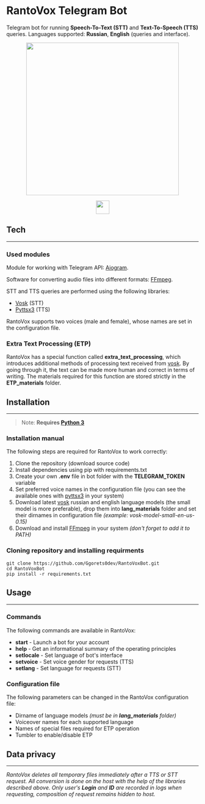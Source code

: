 # RantoVox Telegram Bot
Telegram bot for running **Speech-To-Text (STT)** and **Text-To-Speech (TTS)** queries. Languages supported: **Russian**, **English** (queries and interface).

<p align='center'>
       <img height=400 src="design_materials/RantoVox_GitHub_Logo.png"/>
</p>

<p align='center'>
   <a href="https://t.me/RantoVoxBot">
       <img height=35 src="https://img.shields.io/badge/Telegram-2CA5E0?style=for-the-badge&logo=telegram&logoColor=white"/>
    </a>
</p>



## Tech
---
### **Used modules**

Module for working with Telegram API: [Aiogram](https://pypi.org/project/aiogram/).

Software for converting audio files into different formats: [FFmpeg](https://ffmpeg.org/).

STT and TTS queries are performed using the following libraries:
* [Vosk](https://pypi.org/project/vosk/) (STT)
* [Pyttsx3](https://pypi.org/project/pyttsx3/) (TTS)

RantoVox supports two voices (male and female), whose names are set in the configuration file.

### **Extra Text Processing (ETP)**

RantoVox has a special function called **extra_text_processing**, which introduces additional methods of processing text received from [vosk](https://pypi.org/project/vosk/). By going through it, the text can be made more human and correct in terms of writing. The materials required for this function are stored strictly in the **ETP_materials** folder. 



## Installation
---
> Note: **Requires [Python 3](https://www.python.org/)**

### **Installation manual**

The following steps are required for RantoVox to work correctly:
1) Clone the repository (download source code)
2) Install dependencies using pip with requirements.txt
3) Create your own **.env** file in bot folder with the **TELEGRAM_TOKEN** variable
4) Set preferred voice names in the configuration file (you can see the available ones with [pyttsx3](https://pypi.org/project/pyttsx3/) in your system)
5) Download latest [vosk](https://pypi.org/project/vosk/) russian and english language models (the small model is more preferable), drop them into **lang_materials** folder and set their dirnames in configuration file *(example: vosk-model-small-en-us-0.15)*
6) Download and install [FFmpeg](https://ffmpeg.org/) in your system *(don't forget to add it to PATH)*


### **Cloning repository and installing requirments**
```
git clone https://github.com/Ggorets0dev/RantoVoxBot.git
cd RantoVoxBot
pip install -r requirements.txt
```


## Usage
---

### **Commands**

The following commands are available in RantoVox:
* **start** - Launch a bot for your account
* **help** - Get an informational summary of the operating principles
* **setlocale** - Set language of bot's interface 
* **setvoice** - Set voice gender for requests (TTS)
* **setlang** - Set language for requests (STT)


### **Configuration file**
The following parameters can be changed in the RantoVox configuration file:
* Dirname of language models *(must be in **lang_materials** folder)*
* Voiceover names for each supported language
* Names of special files required for ETP operation
* Tumbler to enable/disable ETP


## Data privacy
---
*RantoVox deletes all temporary files immediately after a TTS or STT request. All conversion is done on the host with the help of the libraries described above. Only user's **Login** and **ID** are recorded in logs when requesting, composition of request remains hidden to host.*